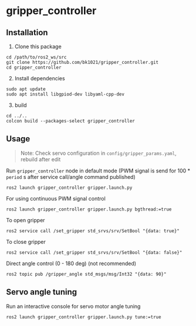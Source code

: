# gripper_controller

## Installation
1) Clone this package
```
cd /path/to/ros2_ws/src
git clone https://github.com/bk1021/gripper_controller.git
cd gripper_controller
```
2) Install dependencies
```
sudo apt update
sudo apt install libgpiod-dev libyaml-cpp-dev
```
3) build
```
cd ../..
colcon build --packages-select gripper_controller
```

## Usage
> Note: Check servo configuration in `config/gripper_params.yaml`, rebuild after edit

Run `gripper_controller` node in default mode (PWM signal is send for 100 * `period` s after service call/angle command published) 
```
ros2 launch gripper_controller gripper.launch.py
```
For using continuous PWM signal control
```
ros2 launch gripper_controller gripper.launch.py bgthread:=true
```
To open gripper
```
ros2 service call /set_gripper std_srvs/srv/SetBool "{data: true}"
```
To close gripper
```
ros2 service call /set_gripper std_srvs/srv/SetBool "{data: false}"
```
Direct angle control (0 - 180 deg) (not recommended)
```
ros2 topic pub /gripper_angle std_msgs/msg/Int32 "{data: 90}"
```

## Servo angle tuning
Run an interactive console for servo motor angle tuning 
```
ros2 launch gripper_controller gripper.launch.py tune:=true
```
